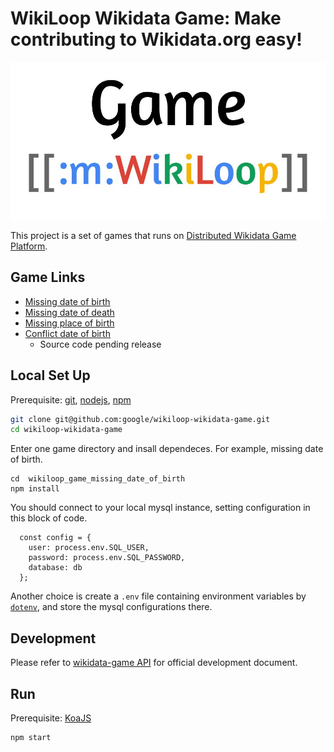 # WikiLoop Wikidata Game: Make contributing to Wikidata.org easy!

[![WikiLoop Logo](./wikiloop-wikidatagame-logo.jpg)](https://meta.wikimedia.org/wiki/WikiProject_WikiLoop)

This project is a set of games that runs on [Distributed Wikidata Game Platform](https://tools.wmflabs.org/wikidata-game/distributed/).


## Game Links
* [Missing date of birth](https://tools.wmflabs.org/wikidata-game/distributed/#game=50)
* [Missing date of death](https://tools.wmflabs.org/wikidata-game/distributed/#game=53)
* [Missing place of birth](https://tools.wmflabs.org/wikidata-game/distributed/#game=54)
* [Conflict date of birth](https://tools.wmflabs.org/wikidata-game/distributed/#game=46)
  * Source code pending release


## Local Set Up
Prerequisite: [git](https://git-scm.com), [nodejs](https://nodejs.org), [npm](https://npmjs.com)  
```bash
git clone git@github.com:google/wikiloop-wikidata-game.git
cd wikiloop-wikidata-game
```
Enter one game directory and insall dependeces. For example, missing date of birth.
```
cd  wikiloop_game_missing_date_of_birth
npm install
```
You should connect to your local mysql instance, setting configuration in this block of code.
```
  const config = {
    user: process.env.SQL_USER,
    password: process.env.SQL_PASSWORD,
    database: db
  };
```
Another choice is create a `.env` file containing environment variables by [`dotenv`](https://www.npmjs.com/package/dotenv), and store the mysql configurations there.

## Development
Please refer to [wikidata-game API](https://bitbucket.org/magnusmanske/wikidata-game/src/6a263029d3b4/public_html/distributed/?at=master) for official development document. 

## Run

Prerequisite: [KoaJS](https://koajs.com/)
```
npm start
```
